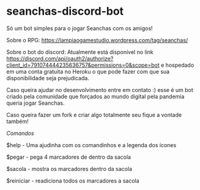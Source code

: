 # seanchas-discord-bot
Só um bot simples para o jogar Seanchas com os amigos!

Sobre o RPG: https://lampiaogamestudio.wordpress.com/tag/seanchas/

Sobre o bot do discord:
Atualmente está disponível no link https://discord.com/api/oauth2/authorize?client_id=791074444235636757&permissions=0&scope=bot
e hospedado em uma conta gratuita no Heroku o que pode fazer com que sua disponibilidade seja prejudicada.

Caso queira ajudar no desenvolvimento entre em contato :) esse é um bot criado pela comunidade que forçados ao mundo digital pela pandemia queria jogar Seanchas.

Caso queira fazer um fork e criar algo totalmente seu fique a vontade também!

*Comandos*

$help - Uma ajudinha com os comandinhos e a legenda dos ícones

$pegar - pega 4 marcadores de dentro da sacola

$sacola - mostra os marcadores dentro da sacola

$reiniciar - readiciona todos os marcadores a sacola
